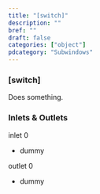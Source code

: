 ```yaml
---
title: "[switch]"
description: ""
bref: ""
draft: false
categories: ["object"]
pdcategory: "Subwindows"
---
```


### [switch]

Does something.

### Inlets & Outlets

inlet 0

 - dummy

outlet 0

 - dummy
 
